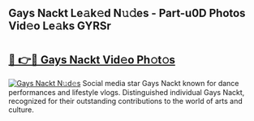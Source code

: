 ## Gays Nackt Le𝚊k𝚎d N𝚞𝚍es - Part-u0D Photos Vid𝚎o Le𝚊ks GYRSr

# <h2><a href="http://fb85px.evod.top/?m=Gays+Nackt">🔗 👉🔴 Gays Nackt Vid𝚎o Ph𝚘t𝚘s</a></h2>

[![Gays Nackt N𝚞d𝚎s](https://i.imgur.com/8V9OHl7.gif)](http://fb85px.evod.top/?m=Gays+Nackt)
Social media star Gays Nackt known for dance performances and lifestyle vlogs. Distinguished individual Gays Nackt, recognized for their outstanding contributions to the world of arts and culture. 

